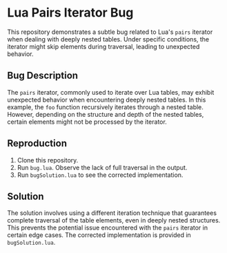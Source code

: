 # Lua Pairs Iterator Bug

This repository demonstrates a subtle bug related to Lua's `pairs` iterator when dealing with deeply nested tables.  Under specific conditions, the iterator might skip elements during traversal, leading to unexpected behavior.

## Bug Description

The `pairs` iterator, commonly used to iterate over Lua tables, may exhibit unexpected behavior when encountering deeply nested tables. In this example, the `foo` function recursively iterates through a nested table. However, depending on the structure and depth of the nested tables, certain elements might not be processed by the iterator.

## Reproduction

1. Clone this repository.
2. Run `bug.lua`. Observe the lack of full traversal in the output.
3. Run `bugSolution.lua` to see the corrected implementation.

## Solution

The solution involves using a different iteration technique that guarantees complete traversal of the table elements, even in deeply nested structures.  This prevents the potential issue encountered with the `pairs` iterator in certain edge cases. The corrected implementation is provided in `bugSolution.lua`.